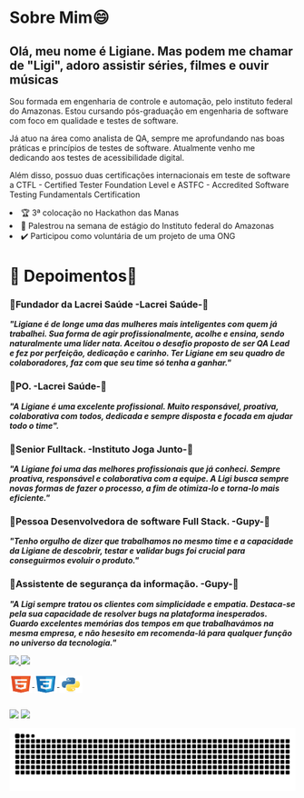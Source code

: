 # Sobre Mim😄 #
## Olá, meu nome é Ligiane. Mas podem me chamar de "Ligi", adoro assistir séries, filmes e ouvir músicas ##

Sou formada em engenharia de controle e automação, pelo instituto federal do Amazonas. Estou cursando pós-graduação em engenharia de software com foco em qualidade e testes de software. 

Já atuo na área como analista de QA, sempre me aprofundando nas boas práticas e princípios de testes de software. Atualmente venho me dedicando aos testes de acessibilidade digital. 

Além disso, possuo duas certificações internacionais em teste de software a CTFL - Certified Tester Foundation Level e ASTFC -  Accredited Software Testing Fundamentals Certification
<li>🏆 3ª colocação no Hackathon das Manas</li>
<li>📝 Palestrou na semana de estágio do Instituto federal do Amazonas</li>
<li>✔️ Participou como voluntária de um projeto de uma ONG</li>

# 📝 Depoimentos📝  #

### 📌Fundador da Lacrei Saúde -Lacrei Saúde-📌 ###
***"Ligiane é de longe uma das mulheres mais inteligentes com quem já trabalhei. Sua forma de agir profissionalmente, acolhe e ensina, sendo naturalmente uma líder nata. Aceitou o desafio proposto de ser QA Lead e fez por perfeição, dedicação e carinho. Ter Ligiane em seu quadro de colaboradores, faz com que seu time só tenha a ganhar."***

### 📌PO. -Lacrei Saúde-📌 ###
***"A Ligiane é uma excelente profissional. Muito responsável, proativa, colaborativa com todos, dedicada e sempre disposta e focada em ajudar todo o time".***

### 📌Senior Fulltack. -Instituto Joga Junto-📌 ###
***"A Ligiane foi uma das melhores profissionais que já conheci. Sempre proativa, responsável e colaborativa com a equipe. A Ligi busca sempre novas formas de fazer o processo, a fim de otimiza-lo e torna-lo mais eficiente."***

### 📌Pessoa Desenvolvedora de software Full Stack. -Gupy-📌 ###
***"Tenho orgulho de dizer que trabalhamos no mesmo time e a capacidade da Ligiane de descobrir, testar e validar bugs foi crucial para conseguirmos evoluir o produto."***

### 📌Assistente de segurança da informação. -Gupy-📌 ###
***"A Ligi sempre tratou os clientes com simplicidade e empatia. Destaca-se pela sua capacidade de resolver bugs na plataforma inesperados. Guardo excelentes memórias dos tempos em que trabalhavámos na mesma empresa, e não hesesito em recomenda-lá para qualquer função no universo da tecnologia."***




<div>
  <a href="https://github.com/LigianeBasques">
  <img height="160em" src="https://github-readme-stats.vercel.app/api?username=LigianeBasques&show_icons=true&theme=synthwave&include_all_commits=true&count_private=true"/>
  <img height="160em" src="https://github-readme-stats.vercel.app/api/top-langs/?username=LigianeBasques&layout=compact&langs_count=7&theme=highcontrast"/>
</div>
<div style="display: inline_block"><br>
   
   <img align="center" alt="Ligi-HTML" height="30" width="40" src="https://raw.githubusercontent.com/devicons/devicon/master/icons/html5/html5-original.svg">
   <img align="center" alt="Ligi-CSS" height="30" width="40" src="https://raw.githubusercontent.com/devicons/devicon/master/icons/css3/css3-original.svg">
   <img align="center" alt="Ligi-Python" height="30" width="40" src="https://raw.githubusercontent.com/devicons/devicon/master/icons/python/python-original.svg">
   
 </div>

              
##
 
 <div>
  </a> 
  <a href = "email:ligianealzie25@gmail.com"><img src="https://img.shields.io/badge/Gmail-D14836?style=for-the-badge&logo=gmail&logoColor=white" target="_blank"></a>
  <a href="https://www.linkedin.com/in/ligiane-basques/" target="_blank"><img src="https://img.shields.io/badge/-LinkedIn-%230077B5?style=for-the-badge&logo=linkedin&logoColor=white" target="_blank"></a>
 
   ![Snake animation](https://github.com/LigianeBasques/LigianeBasques/blob/output/github-contribution-grid-snake.svg)
 </div>


